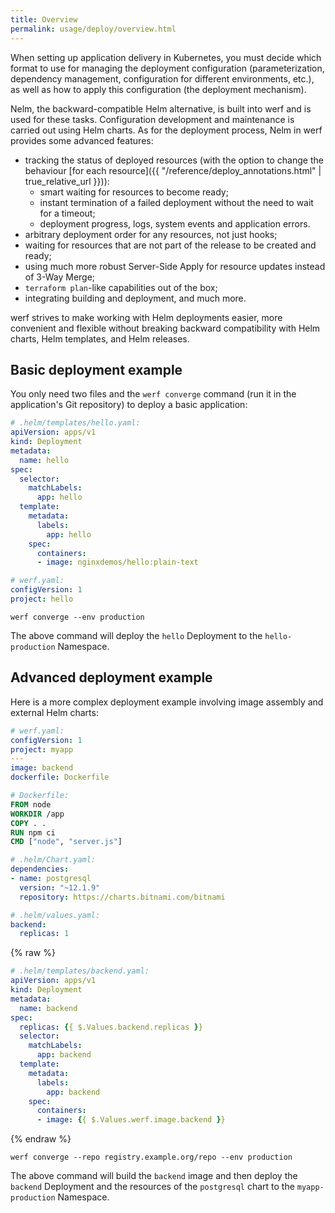 ```yaml
---
title: Overview
permalink: usage/deploy/overview.html
---
```


When setting up application delivery in Kubernetes, you must decide which format to use for managing the deployment configuration (parameterization, dependency management, configuration for different environments, etc.), as well as how to apply this configuration (the deployment mechanism).

Nelm, the backward-compatible Helm alternative, is built into werf and is used for these tasks. Configuration development and maintenance is carried out using Helm charts. As for the deployment process, Nelm in werf provides some advanced features:

- tracking the status of deployed resources (with the option to change the behaviour [for each resource]({{ "/reference/deploy_annotations.html" | true_relative_url }})):
  - smart waiting for resources to become ready;
  - instant termination of a failed deployment without the need to wait for a timeout;
  - deployment progress, logs, system events and application errors.
- arbitrary deployment order for any resources, not just hooks;
- waiting for resources that are not part of the release to be created and ready;
- using much more robust Server-Side Apply for resource updates instead of 3-Way Merge;
- `terraform plan`-like capabilities out of the box;
- integrating building and deployment, and much more.

werf strives to make working with Helm deployments easier, more convenient and flexible without breaking backward compatibility with Helm charts, Helm templates, and Helm releases.

## Basic deployment example

You only need two files and the `werf converge` command (run it in the application's Git repository) to deploy a basic application:

```yaml
# .helm/templates/hello.yaml:
apiVersion: apps/v1
kind: Deployment
metadata:
  name: hello
spec:
  selector:
    matchLabels:
      app: hello
  template:
    metadata:
      labels:
        app: hello
    spec:
      containers:
      - image: nginxdemos/hello:plain-text
```

```yaml
# werf.yaml:
configVersion: 1
project: hello
```

```shell
werf converge --env production
```

The above command will deploy the `hello` Deployment to the `hello-production` Namespace.

## Advanced deployment example

Here is a more complex deployment example involving image assembly and external Helm charts:

```yaml
# werf.yaml:
configVersion: 1
project: myapp
---
image: backend
dockerfile: Dockerfile
```

```dockerfile
# Dockerfile:
FROM node
WORKDIR /app
COPY . .
RUN npm ci
CMD ["node", "server.js"]
```

```yaml
# .helm/Chart.yaml:
dependencies:
- name: postgresql
  version: "~12.1.9"
  repository: https://charts.bitnami.com/bitnami
```

```yaml
# .helm/values.yaml:
backend:
  replicas: 1
```

{% raw %}

```yaml
# .helm/templates/backend.yaml:
apiVersion: apps/v1
kind: Deployment
metadata:
  name: backend
spec:
  replicas: {{ $.Values.backend.replicas }}
  selector:
    matchLabels:
      app: backend
  template:
    metadata:
      labels:
        app: backend
    spec:
      containers:
      - image: {{ $.Values.werf.image.backend }}
```

{% endraw %}

```shell
werf converge --repo registry.example.org/repo --env production
```

The above command will build the `backend` image and then deploy the `backend` Deployment and the resources of the `postgresql` chart to the `myapp-production` Namespace.
